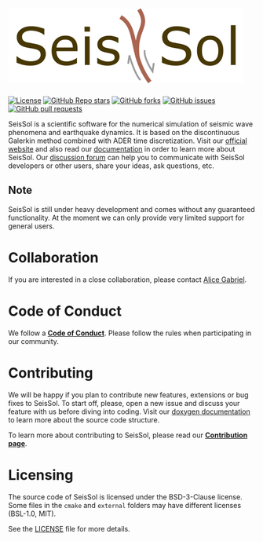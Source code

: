 <!--
    SPDX-FileCopyrightText: 2012 SeisSol Group

    SPDX-License-Identifier: BSD-3-Clause
    SPDX-LicenseComments: Full text under /LICENSE and /LICENSES/

    SPDX-FileContributor: Author lists in /AUTHORS and /CITATION.cff
-->

# ![SeisSol](documentation/LatexFigures/logo_sans_darkred_border.svg)

[![License](https://img.shields.io/badge/License-BSD%203--Clause-blue.svg)](https://opensource.org/licenses/BSD-3-Clause)
[![GitHub Repo stars](https://img.shields.io/github/stars/SeisSol/SeisSol)](https://github.com/SeisSol/SeisSol/stargazers)
[![GitHub forks](https://img.shields.io/github/forks/SeisSol/SeisSol)](https://github.com/SeisSol/SeisSol/network/members)
[![GitHub issues](https://img.shields.io/github/issues/SeisSol/SeisSol)](https://github.com/SeisSol/SeisSol/issues)
[![GitHub pull requests](https://img.shields.io/github/issues-pr/SeisSol/SeisSol)](https://github.com/SeisSol/SeisSol/pulls)

SeisSol is a scientific software for the numerical simulation of seismic wave
phenomena and earthquake dynamics. It is based on the discontinuous Galerkin
method combined with ADER time discretization. Visit our [official website](http://www.seissol.org/)
and also read our [documentation](https://seissol.readthedocs.io) in order to
learn more about SeisSol. Our [discussion forum](https://github.com/SeisSol/SeisSol/discussions)
can help you to communicate with SeisSol developers or other users, share your
ideas, ask questions, etc.

## Note

SeisSol is still under heavy development and comes without any guaranteed
functionality. At the moment we can only provide very limited support for
general users.

# Collaboration

If you are interested in a close collaboration, please contact [Alice Gabriel](http://www.geophysik.uni-muenchen.de/Members/gabriel).

# Code of Conduct

We follow a [**Code of Conduct**](CODE_OF_CONDUCT.md).
Please follow the rules when participating in our community.

# Contributing

We will be happy if you plan to contribute new features, extensions or bug fixes
to SeisSol. To start off, please, open a new issue and discuss your feature with
us before diving into coding. Visit our [doxygen documentation](https://ci_seissol.pages.gitlab.lrz.de/SeisSol/master)
to learn more about the source code structure.

To learn more about contributing to SeisSol, please read our [**Contribution page**](CONTRIBUTING.md).

# Licensing

The source code of SeisSol is licensed under the BSD-3-Clause license.
Some files in the `cmake` and `external` folders may have different licenses
(BSL-1.0, MIT).

See the [LICENSE](LICENSE) file for more details.
